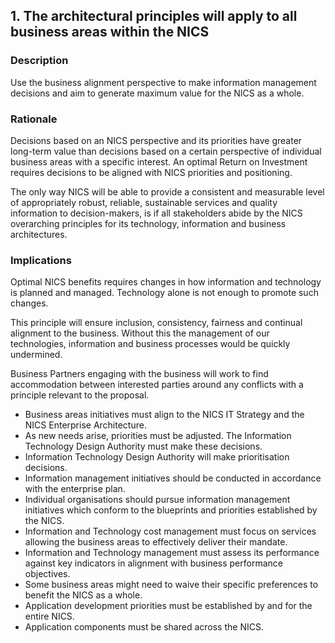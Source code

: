 ## 1. The architectural principles will apply to all business areas within the NICS

### Description

Use the business alignment perspective to make information management decisions
and aim to generate maximum value for the NICS as a whole.

### Rationale
Decisions based on an NICS perspective and its priorities have greater long-term value than decisions based
on a certain perspective of individual business areas with a specific interest. An optimal Return on Investment
requires decisions to be aligned with NICS priorities and positioning.

The only way NICS will be able to provide a consistent and measurable level of appropriately robust, reliable,
sustainable services and quality information to decision-makers, is if all stakeholders abide by the NICS
overarching principles for its technology, information and business architectures.

### Implications

Optimal NICS benefits requires changes in how information and technology is planned and managed.
Technology alone is not enough to promote such changes.

This principle will ensure inclusion, consistency, fairness and continual alignment to the business.  Without this
the management of our technologies, information and business processes would be quickly undermined.

Business Partners engaging with the business will work to find accommodation between interested parties
around any conflicts with a principle relevant to the proposal.

- Business areas initiatives must align to the NICS IT Strategy and the NICS Enterprise Architecture.
- As new needs arise, priorities must be adjusted. The Information Technology Design Authority must make
these decisions.
- Information Technology Design Authority will make prioritisation decisions.
- Information management initiatives should be conducted in accordance with the enterprise plan.
- Individual organisations should pursue information management initiatives which conform to the
blueprints and priorities established by the NICS.
- Information and Technology cost management must focus on services allowing the business areas to
effectively deliver their mandate.
- Information and Technology management must assess its performance against key indicators in alignment
with business performance objectives.
- Some business areas might need to waive their specific preferences to benefit the NICS as a whole.
- Application development priorities must be established by and for the entire NICS.
- Application components must be shared across the NICS.
